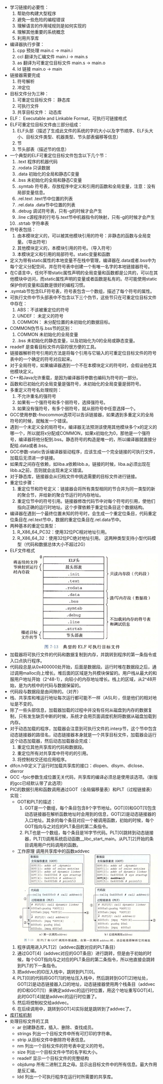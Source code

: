 * 学习链接的必要性：
    1. 帮助你构建大型程序
    2. 避免一些危险的编程错误
    3. 理解语言的作用域规则是如何实现的
    4. 理解其他重要的系统概念
    5. 利用共享库
* 编译器执行步骤：
    1. cpp 预处理 main.c -> main.i
    2. ccl 翻译为汇编文件 main.i -> main.s
    3. as 翻译为可重定位目标文件 main.s -> main.o
    4. ld 链接 main.o -> main
* 链接器需要完成
    1. 符号解析
    2. 冲定位
* 目标文件分为三种：
    1. 可重定位目标文件： 静态库
    2. 可执行文件
    3. 共享目标文件： 动态库
* ELF： Executable and Linkable Format，可执行可链接格式
* ELF可重定位目标文件由三部分组成：
    1. ELF头部（描述了生成此文件的系统的字的大小以及字节顺序、ELF头大小、目标文件类型、机器类型、节头部表偏移等信息）
    2. 节
    3. 节头部表（描述节的信息）
* 一个典型的ELF可重定位目标文件包含以下几个节：
    1. .text 程序的机器代码
    2. .rodata 只读数据
    3. .data 初始化的全局和静态C变量
    4. .bss 未初始化的全局和静态C变量
    5. .symtab 符号表，存放程序中定义和引用的函数和全局变量，注意：没有局部变量信息。
    6. .rel.text .text节中位置的列表
    7. .rel.data .data节中位置的列表
    8. .debug 调试符号表，只有-g的时候才会产生
    9. .line c源程序的行号与.text节中机器指令的映射，只有-g的时候才会产生
    10. .strtab 字符串表
* 符号表包括：
    1. 由本模块定义的，可以被其他模块引用的符号：非静态的函数与全局变量。（导出符号）
    2. 其他模块定义的，本模块引用的符号。（导入符号）
    3. 本模块定义和引用的局部符号。static变量和函数
* 定义为带有static属性的本地变量不在栈中管理，编译器在.data或者.bss中为每个定义分配空间，并在符号表中创建一个有唯一名字的本地链接器符号。
* 在C语言中，任何不带static属性声明的全局变量和函数都是公共的，可以在其他模块中访问，而static属性声明的变量或者函数是私有的。尽可能使用static保护你的变量和函数是很好的编程习惯。
* .symtab节包含ELF符号表，符号表包含一个数组，描述了每个符号的属性。
* 可执行文件中节头部表中不包含以下三个伪节，这些节只在可重定位目标文件中存在：
    1. ABS：不该被重定位的符号
    2. UNDEF： 未定义的符号
    3. COMMON： 未分配位置的未初始化的数据目标。
* COMMON伪节与.bss节的区别：
    1. COMMON 未初始化的全局变量
    2. .bss 未初始化的静态变量，以及初始化为0的全局或静态变量。
* readelf 是查看目标文件内容的很方便的工具。
* 链接器解析符号引用的方法是将每个引用与它输入的可重定位目标文件的符号表中的一个确定的符号对应起来。
* 对于全局符号，如果编译器遇到一个不在本模块定义的符号时，会假设他在其他模块定义。
* C++和Java允许重载，是因为编译器将参数也编码为符号的一部分。
* 函数和已初始化的全局变量是强符号，未初始化的全局变量是弱符号。
* 多重定义符号名处理规则：
    1. 不允许重名的强符号
    2. 如果有一个强符号和多个弱符号，选择强符号。
    3. 如果没有强符号，有多个弱符号，就从弱符号中任意选择一个。
* GCC使用参数-fnocommon选项可以告诉链接器，如果遇到多重定义的全局符号的时候，就触发一个错误。
* 遇到一个未定义全的局符号x，编译器无法预测该使用其他模块多个x的定义的哪一个，所以就将x分配成COMMON，如果x初始化为0，那他是一个强符号，编译器将他分配到.bss。静态符号的构造是唯一的，所以编译器就直接分配给.data或者.bss。
* GCC参数-static告诉编译器驱动程序，应该生成一个完全链接的可执行文件，加载后无须进一步链接。
* 如果库之间存在依赖，如liba.a依赖libb.a，链接的时候，liba.a必须出现在libb.a之前，否则就会出现未定义错误。
* 对于静态库，链接器会从归档文件中挑选需要的目标文件进行链接。
* 重定位步骤：
    1. 重定位节和符号定义：链接器会将所有类型相同的节合并为同一类型的新的聚合节，并给新的聚合节运行时内存地址。
    2. 重定位节中的符号引用。链接器修改代码节中对每个符号的引用，使他们指向正确的运行时地址。这个步骤依赖于重定位条目这个数据结构。
* 编译器在遇到一个最终位置未知的符号时，会生成一个重定位条目，代码重定位条目在.rel.text节中，数据的重定位条目在.rel.data节中。
* 两种基本的重定位类型：
    1. R_X86_64_PC32：使用32位PC相对地址引用。
    2. R_X86_64_32：使用32位PC绝对地址引用。
    这两种类型支持小型代码模型（代码和数据总体大小不超过2G）
* ELF文件格式
  ![ELF文件格式](pic/CSAPP_8.png)
* 加载器将可执行文件的代码和数据复制到内存，并跳转到程序的第一条指令或入口点执行程序。
* 代码段总是从0x400000处开始，后面是数据段。运行时堆在数据段之后，通过调用malloc向上增长。堆后面的区域是为共模块保留的。用户栈从最大的和服用户地址开始（2^48-1），向较小的内存地址增长。栈上的区域，从2^48开始，是为内核中的代码与数据保留的。
* 代码段与数据段是由间隙的。（对齐）
* 栈、共享库和堆运行地址每次运行都可能不一样（ASLR），但是他们的相对地址是不变的。
* 除了一些头部信息，加载器加载的过程中并没有任何从磁盘到内存的数据复制，只有发生缺页中断的时候，系统才会用页面调度机制将数据从磁盘加载到内存。
* 对于动态加载的程序，加载器会注意到可执行文件的.interp节，这个节中包含动态链接器的路径名，动态链接器本身就是一个共享目标文件，加载器会运行这个动态加载器，然后动态加载器会完成：
    1. 重定位其他共享库的代码和数据段。
    2. 重定位所有对共享库中符号的的引用。
    3. 将控制权交还给应用程序。
* dlfcn.h中定义了运行时加载共享库的接口：dlopen、dlsym、dlclose、dlerror
* GCC -fpic参数生成位置无关代码，共享库的编译必须总是使用该选项。（新版的gcc已经默认带了此选项）
* PIC的数据引用和函数调用通过GOT（全局偏移量表）和PLT（过程链接表）实现：
    * GOT和PLT的描述：
        1. GOT是一个数组，每个条目包含8个字节地址。GOT[0]和GOT[1]包含动态链接器在解析函数地址时会用到的信息，GOT[2]是动态链接器的入口地址。其余的每个条目对应一个被调用函数，初始的时候，每个GOT指向与之对应的PLT条目的第二条指令。
        2. PLT也是一个数组，每个条目是16字节代码。PLT[0]跳转到动态链接器，PLT[1]调用系统启动函数__libc_start_main。从PLT[2]开始的条目调用用户代码调用的函数。
    * 工作原理
    调用共享库中的函数addvec
    ![GOT和PLT工作原理](pic/CSAPP_9.png)
    1. 程序调用进入PLT[2]（addvec函数对应的PLT条目）
    2. 通过GOT[4]（addvec对应的GOT条目）进行跳转，但是由于初始的时候，每个GOT指向与之对应的PLT条目的第二条指令，所以他直接会跳转到PLT的下一条指令。
    3. 把addvec的ID压入栈中，跳转到PLT[0]。
    4. PLT[0]的代码将GOT[1]的地址压入栈中，然后跳转到GOT[2]地址处，GOT[2]是动态链接器入口的地址，动态链接器使用两个栈条目（addvec的ID和GOT[1]）来确定addvec的运行时位置，用这个地址重写GOT[4]，此时GOT[4]就是addvec的运行时位置了。
    5. 然后将控制权交给addvec。
    6. 在后续调用中，跳转到GOT[4]实际就是跳转到了addvec了。
* [库打桩机制](/blog?blog=4)
* 处理目标文件的工具
    * ar 创建静态库，插入、删除、查找成员。
    * strings 列出一个目标文件中所有可打印的字符串。
    * strip 从目标文件中删除符号表信息。
    * nm 列出一个目标文件的符号表中定义的符号。
    * size 列出一个目标文件中节的名字和大小。
    * readelf 显示一个目标文件的完整结构
    * objdump 所有二进制工具之母。显示出目标文件中的所有信息。最大作用是反汇编。
    * ldd 列出一个可执行程序在运行时所需要的共享库。
